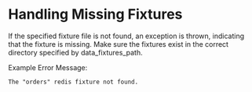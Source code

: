 # Handling Missing Fixtures
If the specified fixture file is not found, an exception is thrown, indicating that the fixture is missing. Make sure the fixtures exist in the correct directory specified by data_fixtures_path.

Example Error Message:
```gherkin
The "orders" redis fixture not found.
```